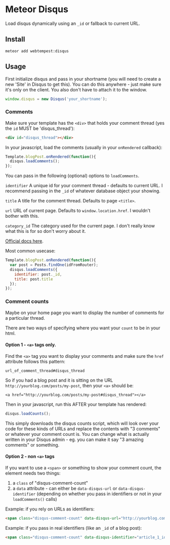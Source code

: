 # Meteor Disqus

Load disqus dynamically using an `_id` or fallback to current URL.

## Install

`meteor add webtempest:disqus`

## Usage

First initialize disqus and pass in your shortname (you will need to create a new 'Site' in Disqus to get this). You can do this anywhere - just make sure it's only on the client. You also don't have to attach it to the window.

```js
window.disqus = new Disqus('your_shortname');
```

### Comments

Make sure your template has the `<div>` that holds your comment thread (yes the `id` MUST be 'disqus_thread'):

```html
<div id="disqus_thread"></div>
```

In your javascript, load the comments (usually in your `onRendered` callback):

```js
Template.blogPost.onRendered(function(){
  disqus.loadComments();
});
```

You can pass in the following (optional) options to `loadComments`. 

`identifier`
A unique id for your comment thread - defaults to current URL. I recommend passing in the `_id` of whatever database object your showing.

`title`
A title for the comment thread. Defaults to page `<title>`.

`url`
URL of current page. Defaults to `window.location.href`. I wouldn't bother with this.

`category_id`
The category used for the current page. I don't really know what this is for so don't worry about it.

[Official docs here](https://help.disqus.com/customer/portal/articles/472098-javascript-configuration-variables).

Most common usecase:

```js
Template.blogPost.onRendered(function(){
  var post = Posts.findOne(idFromRouter);
  disqus.loadComments({
    identifier: post._id,
    title: post.title
  });
});
```

### Comment counts

Maybe on your home page you want to display the number of comments for a particular thread.

There are two ways of specifying where you want your `count` to be in your html.

#### Option 1 - `<a>` tags only. 

Find the `<a>` tag you want to display your comments and make sure the `href` attribute follows this pattern:

`url_of_comment_thread#disqus_thread`

So if you had a blog post and it is sitting on the URL `http://yourblog.com/posts/my-post`, then your `<a>` should be:

`<a href="http://yourblog.com/posts/my-post#disqus_thread"></a>`

Then in your javascript, run this AFTER your template has rendered:

```js
disqus.loadCounts();
```

This simply downloads the disqus counts script, which will look over your code for these kinds of URLs and replace the contents with "3 comments" or whatever your comment count is. You can change what is actually written in your Disqus admin - eg. you can make it say "3 amazing comments" or something.

#### Option 2 - non `<a>` tags

If you want to use a `<span>` or something to show your comment count, the element needs two things:

1. a `class` of "disqus-comment-count"
2. a `data` attribute - can either be `data-disqus-url` or `data-disqus-identifier` (depending on whether you pass in identifiers or not in your `loadComments()` calls)

Example: if you rely on URLs as identifiers:
```html
<span class="disqus-comment-count" data-disqus-url="http://yourblog.com/posts/my-post"></span>`
```

Example: if you pass in real identifiers (like an `_id` of a blog post):
```html
<span class="disqus-comment-count" data-disqus-identifier="article_1_identifier"></span>`
```
